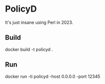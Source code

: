 # PolicyD
It's just insane using Perl in 2023.

## Build

docker build -t policyd .

## Run

docker run -ti policyd -host 0.0.0.0 -port 12345
